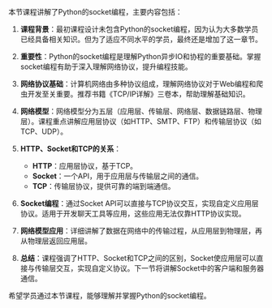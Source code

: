 本节课程讲解了Python的socket编程，主要内容包括：

1. **课程背景**：最初课程设计未包含Python的socket编程，因为认为大多数学员已经具备相关知识。但为了适应不同水平的学员，最终还是增加了这一章节。

2. **重要性**：Python的socket编程是理解Python异步IO和协程的重要基础。掌握socket编程有助于深入理解网络协议，提升编程技能。

3. **网络协议基础**：计算机网络由多种协议组成，理解网络协议对于Web编程和爬虫开发至关重要。推荐书籍《TCP/IP详解》三卷本，帮助理解基础知识。

4. **网络模型**：网络模型分为五层（应用层、传输层、网络层、数据链路层、物理层）。课程重点讲解应用层协议（如HTTP、SMTP、FTP）和传输层协议（如TCP、UDP）。

5. **HTTP、Socket和TCP的关系**：
   - **HTTP**：应用层协议，基于TCP。
   - **Socket**：一个API，用于应用层与传输层之间的通信。
   - **TCP**：传输层协议，提供可靠的端到端通信。

6. **Socket编程**：通过Socket API可以直接与TCP协议交互，实现自定义应用层协议。适用于开发聊天工具等应用，这些应用无法仅靠HTTP协议实现。

7. **网络模型应用**：详细讲解了数据在网络中的传输过程，从应用层到物理层，再从物理层返回应用层。

8. **总结**：课程强调了HTTP、Socket和TCP之间的区别，Socket使应用层可以直接与传输层交互，实现自定义协议。下一节将讲解Socket中的客户端和服务器通信。

希望学员通过本节课程，能够理解并掌握Python的socket编程。